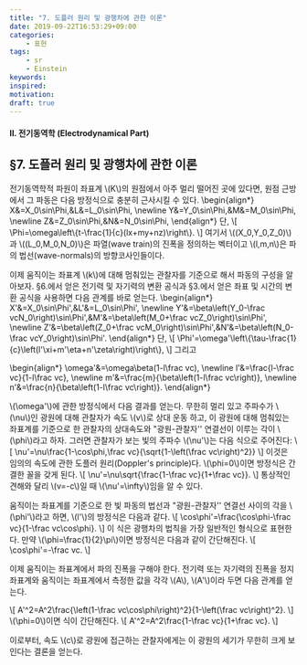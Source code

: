```yaml
---
title: "7. 도플러 원리 및 광행차에 관한 이론"
date: 2019-09-22T16:53:29+09:00
categories:
    - 표현
tags:
    - sr
    - Einstein
keywords:
inspired:
motivation:
draft: true
---
```


#### II. 전기동역학 (Electrodynamical Part)

## &sect;7. 도플러 원리 및 광행차에 관한 이론


전기동역학적 파원이 좌표계 \\(K\\)의 원점에서 아주 멀리 떨어진 곳에 있다면,
원점 근방에서 그 파동은 다음 방정식으로 충분히 근사시킬 수 있다.
\begin{align\*}
X&=X\_0\sin\Phi,&L&=L\_0\sin\Phi,
\newline
Y&=Y\_0\sin\Phi,&M&=M\_0\sin\Phi,
\newline
Z&=Z\_0\sin\Phi,&N&=N\_0\sin\Phi,
\end{align\*}
단,
\\[
\Phi=\omega\left\\{t-\frac{1}{c}(lx+my+nz)\right\\}.
\\]
여기서 \\((X\_0,Y\_0,Z\_0)\\)과 \\((L\_0,M\_0,N\_0)\\)은 파열(wave train)의 진폭을 정의하는 벡터이고 \\(l,m,n\\)은 파의 법선(wave-normals)의 방향코사인들이다.

이제 움직이는 좌표계 \\(k\\)에 대해 멈춰있는 관찰자를 기준으로 해서 파동의 구성을 알아보자.
&sect;6.에서 얻은 전기력 및 자기력의 변환 공식과 &sect;3.에서 얻은 좌표 및 시간의 변환 공식을 사용하면 다음 관계를 바로 얻는다.
\begin{align\*}
X'&=X\_0\sin\Phi',&L'&=L\_0\sin\Phi',
\newline
Y'&=\beta\left(Y\_0-\frac vcN\_0\right)\sin\Phi',&M'&=\beta\left(M\_0+\frac vcZ\_0\right)\sin\Phi',
\newline
Z'&=\beta\left(Z\_0+\frac vcM\_0\right)\sin\Phi',&N'&=\beta\left(N\_0-\frac vcY\_0\right)\sin\Phi'.
\end{align\*}
단,
\\[
\Phi'=\omega'\left\\{\tau-\frac{1}{c}\left(l'\xi+m'\eta+n'\zeta\right)\right\\},
\\]
그리고



















\begin{align\*}
\omega'&=\omega\beta(1-l\frac vc),
\newline
l'&=\frac{l-\frac vc}{1-l\frac vc},
\newline
m'&=\frac{m}{\beta\left(1-l\frac vc\right)},
\newline
n'&=\frac{n}{\beta\left(1-l\frac vc\right)}.
\end{align\*}

\\(\omega'\\)에 관한 방정식에서 다음 결과를 얻는다.
무한히 멀리 있고 주파수가 \\(\nu\\)인 광원에 대해 관찰자가 속도 \\(v\\)로 상대 운동 하고,
이 광원에 대해 멈춰있는 좌표계를 기준으로 한 관찰자의 상대속도와 "광원-관찰자'' 연결선이 이루는 각이 \\(\phi\\)라고 하자.
그러면 관찰자가 보는 빛의 주파수 \\(\nu'\\)는 다음 식으로 주어진다:
\\[
\nu'=\nu\frac{1-\cos\phi\,\frac vc}{\sqrt{1-\left(\frac vc\right)^2}}
\\]
이것은 임의의 속도에 관한 도플러 원리(Doppler's principle)다.
\\(\phi=0\\)이면 방정식은 간결한 꼴을 갖게 된다.
\\[
\nu'=\nu\sqrt{\frac{1-\frac vc}{1+\frac vc}}.
\\]
통상적인 견해와 달리 \\(v=-c\\)일 때 \\(\nu'=\infty\\)임을 알 수 있다.

움직이는 좌표계를 기준으로 한 빛 파동의 법선과 "광원-관찰자'' 연결선 사이의 각을 \\(\phi'\\)라고 하면, \\(l'\\)의 방정식은 다음과 같다.
\\[
\cos\phi'=\frac{\cos\phi-\frac vc}{1-\frac vc\cos\phi}.
\\]
이 식은 광행차의 법칙을 가장 일반적인 형식으로 표현한다.
만약 \\(\phi=\frac{1}{2}\pi\\)이면 방정식은 다음과 같이 간단해진다.
\\[
\cos\phi'=-\frac vc.
\\]

이제 움직이는 좌표계에서 파의 진폭을 구해야 한다.
전기력 또는 자기력의 진폭을 정지 좌표계와 움직이는 좌표계에서 측정한 값을 각각 \\(A\\), \\(A'\\)이라 두면 다음 관계를 얻는다.




\\[
A'^2=A^2\frac{\left(1-\frac vc\cos\phi\right)^2}{1-\left(\frac vc\right)^2}.
\\]
\\(\phi=0\\)이면 식이 간단해진다.
\\[
A'^2=A^2\frac{1-\frac vc}{1+\frac vc}.
\\]

이로부터, 속도 \\(c\\)로 광원에 접근하는
관찰자에게는 이 광원의 세기가 무한히 크게 보인다는 결론을 얻는다.

